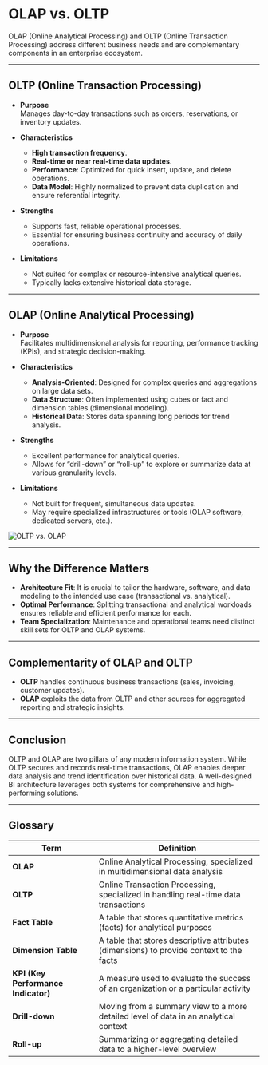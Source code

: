 # OLAP vs. OLTP

OLAP (Online Analytical Processing) and OLTP (Online Transaction Processing) address different business needs and are complementary components in an enterprise ecosystem.

---

## OLTP (Online Transaction Processing)

- **Purpose**  
  Manages day-to-day transactions such as orders, reservations, or inventory updates.

- **Characteristics**  
  - **High transaction frequency**.  
  - **Real-time or near real-time data updates**.  
  - **Performance**: Optimized for quick insert, update, and delete operations.  
  - **Data Model**: Highly normalized to prevent data duplication and ensure referential integrity.

- **Strengths**  
  - Supports fast, reliable operational processes.  
  - Essential for ensuring business continuity and accuracy of daily operations.

- **Limitations**  
  - Not suited for complex or resource-intensive analytical queries.  
  - Typically lacks extensive historical data storage.

---

## OLAP (Online Analytical Processing)

- **Purpose**  
  Facilitates multidimensional analysis for reporting, performance tracking (KPIs), and strategic decision-making.

- **Characteristics**  
  - **Analysis-Oriented**: Designed for complex queries and aggregations on large data sets.  
  - **Data Structure**: Often implemented using cubes or fact and dimension tables (dimensional modeling).  
  - **Historical Data**: Stores data spanning long periods for trend analysis.

- **Strengths**  
  - Excellent performance for analytical queries.  
  - Allows for “drill-down” or “roll-up” to explore or summarize data at various granularity levels.

- **Limitations**  
  - Not built for frequent, simultaneous data updates.  
  - May require specialized infrastructures or tools (OLAP software, dedicated servers, etc.).

![OLTP vs. OLAP](https://example.com/oltp_vs_olap.png)

---

## Why the Difference Matters
- **Architecture Fit**: It is crucial to tailor the hardware, software, and data modeling to the intended use case (transactional vs. analytical).  
- **Optimal Performance**: Splitting transactional and analytical workloads ensures reliable and efficient performance for each.  
- **Team Specialization**: Maintenance and operational teams need distinct skill sets for OLTP and OLAP systems.

---

## Complementarity of OLAP and OLTP
- **OLTP** handles continuous business transactions (sales, invoicing, customer updates).  
- **OLAP** exploits the data from OLTP and other sources for aggregated reporting and strategic insights.

---

## Conclusion
OLTP and OLAP are two pillars of any modern information system. While OLTP secures and records real-time transactions, OLAP enables deeper data analysis and trend identification over historical data. A well-designed BI architecture leverages both systems for comprehensive and high-performing solutions.

---

## Glossary

| **Term**                 | **Definition**                                                                                 |
|--------------------------|-----------------------------------------------------------------------------------------------|
| **OLAP**                 | Online Analytical Processing, specialized in multidimensional data analysis                  |
| **OLTP**                 | Online Transaction Processing, specialized in handling real-time data transactions           |
| **Fact Table**           | A table that stores quantitative metrics (facts) for analytical purposes                     |
| **Dimension Table**      | A table that stores descriptive attributes (dimensions) to provide context to the facts      |
| **KPI (Key Performance Indicator)** | A measure used to evaluate the success of an organization or a particular activity          |
| **Drill-down**           | Moving from a summary view to a more detailed level of data in an analytical context         |
| **Roll-up**              | Summarizing or aggregating detailed data to a higher-level overview                           |
